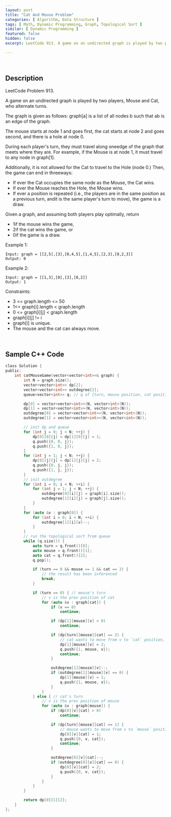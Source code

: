 ```yaml
---
layout: post
title: "Cat And Mouse Problem"
categories: [ Algorithm, Data Structure ]
tags: [ Math, Dynamic Programming, Graph, Topological Sort ]
similar: [ Dynamic Programming ]
featured: false
hidden: false
excerpt: LeetCode 913. A game on an undirected graph is played by two players, Mouse and Cat, who alternate turns.

---
```


<br />

## Description

LeetCode Problem 913.

A game on an undirected graph is played by two players, Mouse and Cat, who alternate turns.

The graph is given as follows: graph[a] is a list of all nodes b such that ab is an edge of the graph.

The mouse starts at node 1 and goes first, the cat starts at node 2 and goes second, and there is a hole at node 0.

During each player's turn, they must travel along oneedge of the graph that meets where they are. For example, if the Mouse is at node 1, it must travel to any node in graph[1].

Additionally, it is not allowed for the Cat to travel to the Hole (node 0.)
Then, the game can end in threeways:
* If ever the Cat occupies the same node as the Mouse, the Cat wins.
* If ever the Mouse reaches the Hole, the Mouse wins.
* If ever a position is repeated (i.e., the players are in the same position as a previous turn, andit is the same player's turn to move), the game is a draw.

Given a graph, and assuming both players play optimally, return
* 1if the mouse wins the game,
* 2if the cat wins the game, or
* 0if the game is a draw.

Example 1: 
```
Input: graph = [[2,5],[3],[0,4,5],[1,4,5],[2,3],[0,2,3]]
Output: 0
```

Example 2: 
```
Input: graph = [[1,3],[0],[3],[0,2]]
Output: 1
```

Constraints:
* 3 <= graph.length <= 50
* 1<= graph[i].length < graph.length
* 0 <= graph[i][j] < graph.length
* graph[i][j] != i
* graph[i] is unique.
* The mouse and the cat can always move.

<br />

## Sample C++ Code


```c
class Solution {
public:
    int catMouseGame(vector<vector<int>>& graph) {
        int N = graph.size();
        vector<vector<int>> dp[2];
        vector<vector<int>> outdegree[2];
        queue<vector<int>> q; // q of {turn, mouse position, cat position} for topological sort

        dp[0] = vector<vector<int>>(N, vector<int>(N));
        dp[1] = vector<vector<int>>(N, vector<int>(N));
        outdegree[0] = vector<vector<int>>(N, vector<int>(N));
        outdegree[1] = vector<vector<int>>(N, vector<int>(N));

        // init dp and queue
        for (int j = 0; j < N; ++j) {
            dp[0][0][j] = dp[1][0][j] = 1;
            q.push({0, 0, j});
            q.push({1, 0, j});
        }
        for (int j = 1; j < N; ++j) {
            dp[0][j][j] = dp[1][j][j] = 2;
            q.push({0, j, j});
            q.push({1, j, j});
        }
        // init outdegree
        for (int i = 0; i < N; ++i) {
            for (int j = 1; j < N; ++j) {
                outdegree[0][i][j] = graph[i].size();
                outdegree[1][i][j] = graph[j].size();
            }
        }
        for (auto &v : graph[0]) {
            for (int i = 0; i < N; ++i) {
                outdegree[1][i][v]--;
            }
        }
        // run the topological sort from queue
        while (q.size()) {
            auto turn = q.front()[0];
            auto mouse = q.front()[1];
            auto cat = q.front()[2];
            q.pop();

            if (turn == 0 && mouse == 1 && cat == 2) {
                // the result has been inferenced
                break;
            }

            if (turn == 0) { // mouse's turn
                // v is the prev position of cat
                for (auto &v : graph[cat]) {
                    if (v == 0) 
                        continue;

                    if (dp[1][mouse][v] > 0) 
                        continue;

                    if (dp[turn][mouse][cat] == 2) {
                        // cat wants to move from v to `cat` position, and thus cat wins
                        dp[1][mouse][v] = 2;
                        q.push({1, mouse, v});
                        continue;
                    }

                    outdegree[1][mouse][v]--;
                    if (outdegree[1][mouse][v] == 0) {
                        dp[1][mouse][v] = 1;
                        q.push({1, mouse, v});
                    }
                }
            } else { // cat's turn
                // v is the prev position of mouse
                for (auto &v : graph[mouse]) {
                    if (dp[0][v][cat] > 0) 
                        continue;

                    if (dp[turn][mouse][cat] == 1) {
                        // mouse wants to move from v to `mouse` position and thus mouse wins
                        dp[0][v][cat] = 1;
                        q.push({0, v, cat});
                        continue;
                    }

                    outdegree[0][v][cat]--;
                    if (outdegree[0][v][cat] == 0) {
                        dp[0][v][cat] = 2;
                        q.push({0, v, cat});
                    }
                }
            }
        }

        return dp[0][1][2];
    }
};
```


